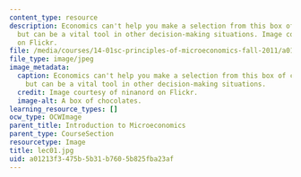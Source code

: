 ```yaml
---
content_type: resource
description: Economics can't help you make a selection from this box of chocolates,
  but can be a vital tool in other decision-making situations. Image courtesy of ninanord
  on Flickr.
file: /media/courses/14-01sc-principles-of-microeconomics-fall-2011/a01213f3475b5b31b7605b825fba23af_lec01.jpg
file_type: image/jpeg
image_metadata:
  caption: Economics can't help you make a selection from this box of chocolates,
    but can be a vital tool in other decision-making situations.
  credit: Image courtesy of ninanord on Flickr.
  image-alt: A box of chocolates.
learning_resource_types: []
ocw_type: OCWImage
parent_title: Introduction to Microeconomics
parent_type: CourseSection
resourcetype: Image
title: lec01.jpg
uid: a01213f3-475b-5b31-b760-5b825fba23af
---
```

